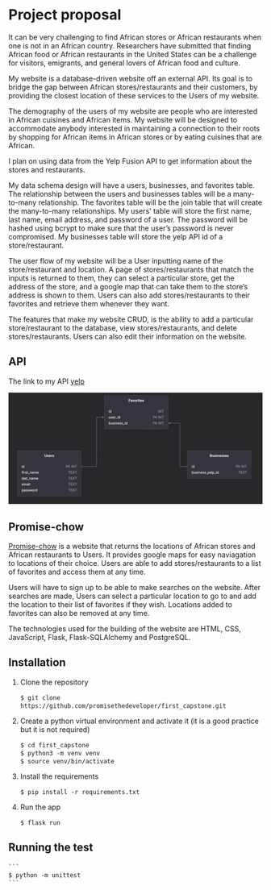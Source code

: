 # Project proposal

It can be very challenging to find African stores or African restaurants when one is not in an African country. Researchers have submitted that finding African food or African restaurants in the United States can be a challenge for visitors, emigrants, and general lovers of African food and culture.

My website is a database-driven website off an external API. Its goal is to bridge the gap between African stores/restaurants and their customers, by providing the closest location of these services to the Users of my website.

The demography of the users of my website are people who are interested in African cuisines and African items. My website will be designed to accommodate anybody interested in maintaining a connection to their roots by shopping for African items in African stores or by eating cuisines that are African.

I plan on using data from the Yelp Fusion API to get information about the stores and restaurants.

My data schema design will have a users, businesses, and favorites table. The relationship between the users and businesses tables will be a many-to-many relationship. The favorites table will be the join table that will create the many-to-many relationships.
My users' table will store the first name, last name, email address, and password of a user. The password will be hashed using bcrypt to make sure that the user’s password is never compromised. My businesses table will store the yelp API id of a store/restaurant.

The user flow of my website will be a User inputting name of the store/restaurant and location. A page of stores/restaurants that match the inputs is returned to them, they can select a particular store, get the address of the store, and a google map that can take them to the store’s address is shown to them. Users can also add stores/restaurants to their favorites and retrieve them whenever they want.

The features that make my website CRUD, is the ability to add a particular store/restaurant to the database, view stores/restaurants, and delete stores/restaurants. Users can also edit their information on the website.

## API

The link to my API [yelp](https://www.yelp.com/developers/documentation/v3/get_started)

![This is an image](/static/images/database-ddl.png)

## Promise-chow

[Promise-chow](https://promise-chow.herokuapp.com/) is a website that returns the locations of African stores and African restaurants to Users. It provides google maps for easy naviagation to locations of their choice. Users are able to add stores/restaurants to a list of favorites and access them at any time.

Users will have to sign up to be able to make searches on the website. After searches are made, Users can select a particular location to go to and add the location to their list of favorites if they wish. Locations added to favorites can also be removed at any time.

The technologies used for the building of the website are HTML, CSS, JavaScript, Flask, Flask-SQLAlchemy and PostgreSQL.

## Installation

1. Clone the repository
   ```
   $ git clone https://github.com/promisethedeveloper/first_capstone.git
   ```
2. Create a python virtual environment and activate it (it is a good practice but it is not required)
   ```
   $ cd first_capstone
   $ python3 -m venv venv
   $ source venv/bin/activate
   ```
3. Install the requirements
   ```
   $ pip install -r requirements.txt
   ```
4. Run the app
   ```
   $ flask run
   ```

## Running the test

    ```
    $ python -m unittest
    ```
